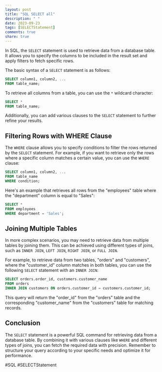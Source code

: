 ```yaml
---
layout: post
title: "SQL SELECT all"
description: " "
date: 2023-09-23
tags: [SELECTStatement]
comments: true
share: true
---
```


In SQL, the `SELECT` statement is used to retrieve data from a database table. It allows you to specify the columns to be included in the result set and apply filters to fetch specific rows. 

The basic syntax of a `SELECT` statement is as follows:

```sql
SELECT column1, column2, ...
FROM table_name;
```

To retrieve all columns from a table, you can use the `*` wildcard character:

```sql
SELECT *
FROM table_name;
```

Additionally, you can add various clauses to the `SELECT` statement to further refine your results.

## Filtering Rows with WHERE Clause

The `WHERE` clause allows you to specify conditions to filter the rows returned by the `SELECT` statement. For example, if you want to retrieve only the rows where a specific column matches a certain value, you can use the `WHERE` clause:

```sql
SELECT column1, column2, ...
FROM table_name
WHERE condition;
```

Here's an example that retrieves all rows from the "employees" table where the "department" column is equal to "Sales":

```sql
SELECT *
FROM employees
WHERE department = 'Sales';
```

## Joining Multiple Tables

In more complex scenarios, you may need to retrieve data from multiple tables by joining them. This can be achieved using different types of joins, such as `INNER JOIN`, `LEFT JOIN`, `RIGHT JOIN`, or `FULL JOIN`. 

For example, to retrieve data from two tables, "orders" and "customers", where the "customer_id" column matches in both tables, you can use the following `SELECT` statement with an `INNER JOIN`:

```sql
SELECT orders.order_id, customers.customer_name
FROM orders
INNER JOIN customers ON orders.customer_id = customers.customer_id;
```

This query will return the "order_id" from the "orders" table and the corresponding "customer_name" from the "customers" table for matching records.

## Conclusion

The `SELECT` statement is a powerful SQL command for retrieving data from a database table. By combining it with various clauses like `WHERE` and different types of joins, you can fetch the required data with precision. Remember to structure your query according to your specific needs and optimize it for performance.

#SQL #SELECTStatement
